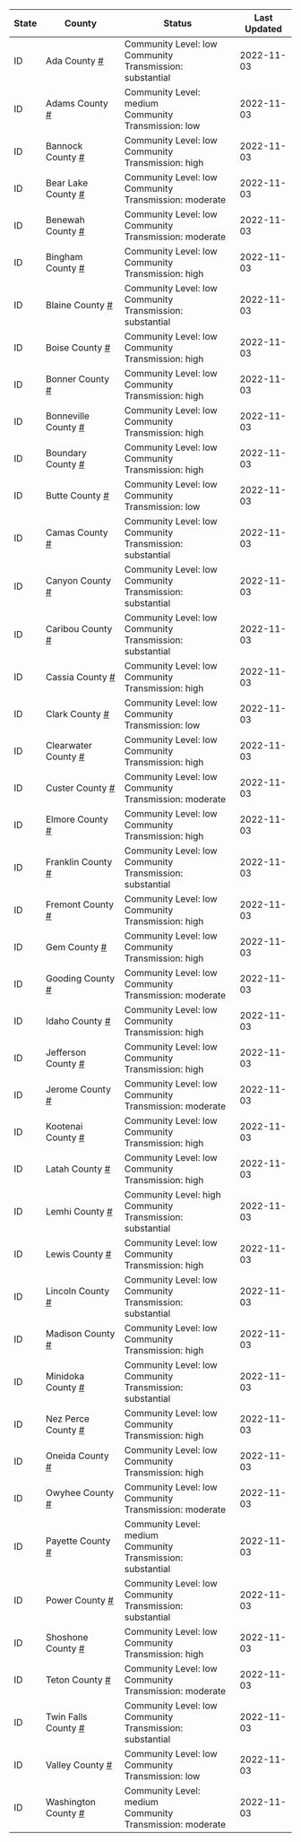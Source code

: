 State | County | Status | Last Updated
--- | --- | --- | --- 
ID | Ada County <a href="#ada_county">#</a> | <a name="ada_county"></a>Community Level: low<br/>Community Transmission: substantial | 2022-11-03
ID | Adams County <a href="#adams_county">#</a> | <a name="adams_county"></a>Community Level: medium<br/>Community Transmission: low | 2022-11-03
ID | Bannock County <a href="#bannock_county">#</a> | <a name="bannock_county"></a>Community Level: low<br/>Community Transmission: high | 2022-11-03
ID | Bear Lake County <a href="#bear_lake_county">#</a> | <a name="bear_lake_county"></a>Community Level: low<br/>Community Transmission: moderate | 2022-11-03
ID | Benewah County <a href="#benewah_county">#</a> | <a name="benewah_county"></a>Community Level: low<br/>Community Transmission: moderate | 2022-11-03
ID | Bingham County <a href="#bingham_county">#</a> | <a name="bingham_county"></a>Community Level: low<br/>Community Transmission: high | 2022-11-03
ID | Blaine County <a href="#blaine_county">#</a> | <a name="blaine_county"></a>Community Level: low<br/>Community Transmission: substantial | 2022-11-03
ID | Boise County <a href="#boise_county">#</a> | <a name="boise_county"></a>Community Level: low<br/>Community Transmission: high | 2022-11-03
ID | Bonner County <a href="#bonner_county">#</a> | <a name="bonner_county"></a>Community Level: low<br/>Community Transmission: high | 2022-11-03
ID | Bonneville County <a href="#bonneville_county">#</a> | <a name="bonneville_county"></a>Community Level: low<br/>Community Transmission: high | 2022-11-03
ID | Boundary County <a href="#boundary_county">#</a> | <a name="boundary_county"></a>Community Level: low<br/>Community Transmission: high | 2022-11-03
ID | Butte County <a href="#butte_county">#</a> | <a name="butte_county"></a>Community Level: low<br/>Community Transmission: low | 2022-11-03
ID | Camas County <a href="#camas_county">#</a> | <a name="camas_county"></a>Community Level: low<br/>Community Transmission: substantial | 2022-11-03
ID | Canyon County <a href="#canyon_county">#</a> | <a name="canyon_county"></a>Community Level: low<br/>Community Transmission: substantial | 2022-11-03
ID | Caribou County <a href="#caribou_county">#</a> | <a name="caribou_county"></a>Community Level: low<br/>Community Transmission: substantial | 2022-11-03
ID | Cassia County <a href="#cassia_county">#</a> | <a name="cassia_county"></a>Community Level: low<br/>Community Transmission: high | 2022-11-03
ID | Clark County <a href="#clark_county">#</a> | <a name="clark_county"></a>Community Level: low<br/>Community Transmission: low | 2022-11-03
ID | Clearwater County <a href="#clearwater_county">#</a> | <a name="clearwater_county"></a>Community Level: low<br/>Community Transmission: high | 2022-11-03
ID | Custer County <a href="#custer_county">#</a> | <a name="custer_county"></a>Community Level: low<br/>Community Transmission: moderate | 2022-11-03
ID | Elmore County <a href="#elmore_county">#</a> | <a name="elmore_county"></a>Community Level: low<br/>Community Transmission: high | 2022-11-03
ID | Franklin County <a href="#franklin_county">#</a> | <a name="franklin_county"></a>Community Level: low<br/>Community Transmission: substantial | 2022-11-03
ID | Fremont County <a href="#fremont_county">#</a> | <a name="fremont_county"></a>Community Level: low<br/>Community Transmission: high | 2022-11-03
ID | Gem County <a href="#gem_county">#</a> | <a name="gem_county"></a>Community Level: low<br/>Community Transmission: high | 2022-11-03
ID | Gooding County <a href="#gooding_county">#</a> | <a name="gooding_county"></a>Community Level: low<br/>Community Transmission: moderate | 2022-11-03
ID | Idaho County <a href="#idaho_county">#</a> | <a name="idaho_county"></a>Community Level: low<br/>Community Transmission: high | 2022-11-03
ID | Jefferson County <a href="#jefferson_county">#</a> | <a name="jefferson_county"></a>Community Level: low<br/>Community Transmission: high | 2022-11-03
ID | Jerome County <a href="#jerome_county">#</a> | <a name="jerome_county"></a>Community Level: low<br/>Community Transmission: moderate | 2022-11-03
ID | Kootenai County <a href="#kootenai_county">#</a> | <a name="kootenai_county"></a>Community Level: low<br/>Community Transmission: high | 2022-11-03
ID | Latah County <a href="#latah_county">#</a> | <a name="latah_county"></a>Community Level: low<br/>Community Transmission: high | 2022-11-03
ID | Lemhi County <a href="#lemhi_county">#</a> | <a name="lemhi_county"></a>Community Level: high<br/>Community Transmission: substantial | 2022-11-03
ID | Lewis County <a href="#lewis_county">#</a> | <a name="lewis_county"></a>Community Level: low<br/>Community Transmission: high | 2022-11-03
ID | Lincoln County <a href="#lincoln_county">#</a> | <a name="lincoln_county"></a>Community Level: low<br/>Community Transmission: substantial | 2022-11-03
ID | Madison County <a href="#madison_county">#</a> | <a name="madison_county"></a>Community Level: low<br/>Community Transmission: high | 2022-11-03
ID | Minidoka County <a href="#minidoka_county">#</a> | <a name="minidoka_county"></a>Community Level: low<br/>Community Transmission: substantial | 2022-11-03
ID | Nez Perce County <a href="#nez_perce_county">#</a> | <a name="nez_perce_county"></a>Community Level: low<br/>Community Transmission: high | 2022-11-03
ID | Oneida County <a href="#oneida_county">#</a> | <a name="oneida_county"></a>Community Level: low<br/>Community Transmission: high | 2022-11-03
ID | Owyhee County <a href="#owyhee_county">#</a> | <a name="owyhee_county"></a>Community Level: low<br/>Community Transmission: moderate | 2022-11-03
ID | Payette County <a href="#payette_county">#</a> | <a name="payette_county"></a>Community Level: medium<br/>Community Transmission: substantial | 2022-11-03
ID | Power County <a href="#power_county">#</a> | <a name="power_county"></a>Community Level: low<br/>Community Transmission: substantial | 2022-11-03
ID | Shoshone County <a href="#shoshone_county">#</a> | <a name="shoshone_county"></a>Community Level: low<br/>Community Transmission: high | 2022-11-03
ID | Teton County <a href="#teton_county">#</a> | <a name="teton_county"></a>Community Level: low<br/>Community Transmission: moderate | 2022-11-03
ID | Twin Falls County <a href="#twin_falls_county">#</a> | <a name="twin_falls_county"></a>Community Level: low<br/>Community Transmission: substantial | 2022-11-03
ID | Valley County <a href="#valley_county">#</a> | <a name="valley_county"></a>Community Level: low<br/>Community Transmission: low | 2022-11-03
ID | Washington County <a href="#washington_county">#</a> | <a name="washington_county"></a>Community Level: medium<br/>Community Transmission: moderate | 2022-11-03
